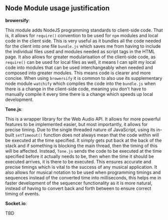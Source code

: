 ## Node Module usage justification

**browersify**:

This module adds NodeJS programming standards to client-side code. That is, it allows for `require()` convention to be used for `npm` modules and local code in the client side. This is very useful as it bundles all the code needed for the client into one file `bundle.js` which saves me from having to include the individual files used and modules needed as script tags in the HTML page. It also allows for greater modularisation of the client-side code, as `require()` can be used for local files as well, it means I can split my local code into modules that can be used interchangeably when needed and composed into greater modules. This means code is clearer and more concise. When using `browersify` it is common to also use its supplementary node module `watchify` which compiles the code into the `bundle.js` when there is a change in the client-side code, meaning you don't have to manually compile it every time there is a change which speeds up local development.

**Tone.js**:

This is a wrapper library for the Web Audio API. It allows for more powerful features to be implemented easier, but most importantly, it allows for precise timing. Due to the single threaded nature of JavaScript, using its in-built `setTimeout()` function does not always mean that the code within will be executed at the time specified. It simply gets put back at the back of the stack and if something is blocking the main thread, then the timing of this will be affected. Instead, `Tone.js` sends the code to be executed at the time specified before it actually needs to be, then when the time it should be executed arrives, it is there to be executed. This ensures accurate and precise timings which is vital to the success of any musical application. It also allows for musical notation to be used when programming timings and sequences instead of the converted time into milliseconds, this helps me in faster development of the sequencer functionality as it is more natural, instead of having to convert back and forth between to ensure correct timing of events.

**Socket.io**:

TBD
